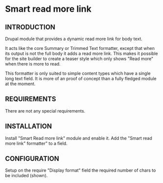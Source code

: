 # Smart read more link

## INTRODUCTION 
Drupal module that provides a dynamic read more link for body text.

It acts like the core Summary or Trimmed Text formatter, except 
that when its output is not the full body it adds a read more link. 
This makes it possible for the site builder to create a teaser style 
which only shows "Read more" when there is more to read.

This formatter is only suited to simple content types which have 
a single long text field. It is more of an proof of concept than 
a fully fledged module at the moment.

## REQUIREMENTS 
There are not any special requirements.

## INSTALLATION 
Install "Smart Read more link" module and enable it. 
Add the "Smart read more link" formatter" to a field.

## CONFIGURATION
Setup on the require "Display format" field the required number of 
chars to be included (shown).
